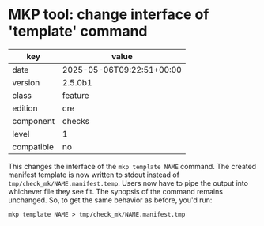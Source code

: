 [//]: # (werk v2)
# MKP tool: change interface of 'template' command

key        | value
---------- | ---
date       | 2025-05-06T09:22:51+00:00
version    | 2.5.0b1
class      | feature
edition    | cre
component  | checks
level      | 1
compatible | no

This changes the interface of the `mkp template NAME` command.
The created manifest template is now written to stdout instead of `tmp/check_mk/NAME.manifest.temp`.
Users now have to pipe the output into whichever file they see fit.
The synopsis of the command remains unchanged.
So, to get the same behavior as before, you'd run:

```
mkp template NAME > tmp/check_mk/NAME.manifest.tmp
```
